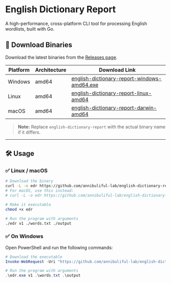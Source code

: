 # English Dictionary Report

A high-performance, cross-platform CLI tool for processing English wordlists, built with Go.

## 🚀 Download Binaries

Download the latest binaries from the [Releases page](https://github.com/annibuliful-lab/english-dictionary-report/releases/latest).

| Platform | Architecture | Download Link                                                                                                                                                                    |
| -------- | ------------ | -------------------------------------------------------------------------------------------------------------------------------------------------------------------------------- |
| Windows  | amd64        | [english-dictionary-report-windows-amd64.exe](https://github.com/annibuliful-lab/english-dictionary-report/releases/latest/download/english-dictionary-report-windows-amd64.exe) |
| Linux    | amd64        | [english-dictionary-report-linux-amd64](https://github.com/annibuliful-lab/english-dictionary-report/releases/latest/download/english-dictionary-report-linux-amd64)             |
| macOS    | amd64        | [english-dictionary-report-darwin-amd64](https://github.com/annibuliful-lab/english-dictionary-report/releases/latest/download/english-dictionary-report-darwin-amd64)           |

> **Note:** Replace `english-dictionary-report` with the actual binary name if it differs.

---

## 🛠 Usage

### ✅ Linux / macOS

```bash
# Download the binary
curl -L -o edr https://github.com/annibuliful-lab/english-dictionary-report/releases/latest/download/english-dictionary-report-linux-amd64
# For macOS, use this instead:
# curl -L -o edr https://github.com/annibuliful-lab/english-dictionary-report/releases/latest/download/english-dictionary-report-darwin-amd64

# Make it executable
chmod +x edr

# Run the program with arguments
./edr v1 ./words.txt ./output
```

### ✅ On Windows

Open PowerShell and run the following commands:

```powershell
# Download the executable
Invoke-WebRequest -Uri "https://github.com/annibuliful-lab/english-dictionary-report/releases/latest/download/english-dictionary-report-windows-amd64.exe" -OutFile "edr.exe"

# Run the program with arguments
.\edr.exe v1 .\words.txt .\output
```
